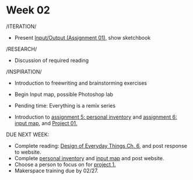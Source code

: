 # Week 02

/ITERATION/
* Present [Input/Output (Assignment 01),](constant_inputoutput.md) show sketchbook

/RESEARCH/
* Discussion of required reading 

/INSPIRATION/
* Introduction to freewriting and brainstorming exercises
* Begin Input map, possible Photoshop lab
* Pending time: Everything is a remix series

* Introduction to [assignment 5: personal inventory](personal_inventory.md) and [assignment 6: input map](input_map.md), and [Project 01.](creative_process.md) 

DUE NEXT WEEK: 
* Complete reading: [Design of Everyday Things Ch. 6](https://getit.library.nyu.edu/go/9468608), and post response to website. 
* Complete [personal inventory](personal_inventory.md) and [input map](input_map.md) and post website. 
* Choose a person to focus on for [project 1.](creative_process.md) 
* Makerspace training due by 02/27.

